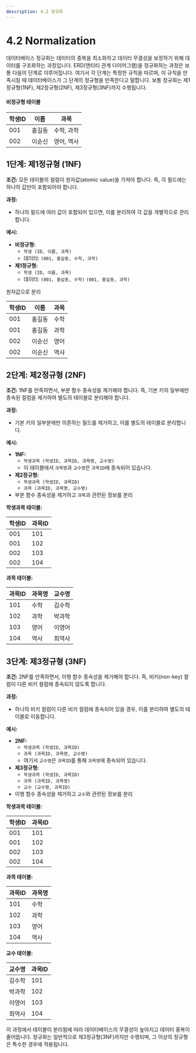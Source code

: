```yaml
---
description: 4.2 정규화
---
```


# 4.2 Normalization

데이터베이스 정규화는 데이터의 중복을 최소화하고 데이터 무결성을 보장하기 위해 데이터를 구조화하는 과정입니다. ERD(엔티티 관계 다이어그램)을 정규화하는 과정은 보통 다음의 단계로 이루어집니다. 여기서 각 단계는 특정한 규칙을 따르며, 이 규칙을 만족시킬 때 데이터베이스가 그 단계의 정규형을 만족한다고 말합니다. 보통 정규화는 제1정규형(1NF), 제2정규형(2NF), 제3정규형(3NF)까지 수행됩니다.

#### 비정규형 테이블

| 학생ID | 이름  | 과목     |
| ---- | --- | ------ |
| 001  | 홍길동 | 수학, 과학 |
| 002  | 이순신 | 영어, 역사 |



## 1단계: 제1정규형 (1NF)

**조건:** 모든 테이블의 컬럼이 원자값(atomic value)을 가져야 합니다. 즉, 각 필드에는 하나의 값만이 포함되어야 합니다.

**과정:**

* 하나의 필드에 여러 값이 포함되어 있으면, 이를 분리하여 각 값을 개별적으로 관리합니다.

**예시:**

* **비정규형:**
  * `학생 (ID, 이름, 과목)`
  * 데이터: `(001, 홍길동, 수학, 과학)`
* **제1정규형:**
  * `학생 (ID, 이름, 과목)`
  * 데이터: `(001, 홍길동, 수학)` `(001, 홍길동, 과학)`

원자값으로 분리

| 학생ID | 이름  | 과목 |
| ---- | --- | -- |
| 001  | 홍길동 | 수학 |
| 001  | 홍길동 | 과학 |
| 002  | 이순신 | 영어 |
| 002  | 이순신 | 역사 |



## 2단계: 제2정규형 (2NF)

**조건:** 1NF를 만족하면서, 부분 함수 종속성을 제거해야 합니다. 즉, 기본 키의 일부에만 종속된 컬럼을 제거하여 별도의 테이블로 분리해야 합니다.

**과정:**

* 기본 키의 일부분에만 의존하는 필드를 제거하고, 이를 별도의 테이블로 분리합니다.

**예시:**

* **1NF:**
  * `학생과목 (학생ID, 과목ID, 과목명, 교수명)`
  * 이 테이블에서 `과목명`과 `교수명`은 `과목ID`에 종속되어 있습니다.
* **제2정규형:**
  * `학생과목 (학생ID, 과목ID)`
  * `과목 (과목ID, 과목명, 교수명)`
* 부분 함수 종속성을 제거하고 `과목`과 관련된 정보를 분리

**학생과목 테이블:**

| 학생ID | 과목ID |
| ---- | ---- |
| 001  | 101  |
| 001  | 102  |
| 002  | 103  |
| 002  | 104  |

**과목 테이블:**

| 과목ID | 과목명 | 교수명 |
| ---- | --- | --- |
| 101  | 수학  | 김수학 |
| 102  | 과학  | 박과학 |
| 103  | 영어  | 이영어 |
| 104  | 역사  | 최역사 |





## 3단계: 제3정규형 (3NF)

**조건:** 2NF를 만족하면서, 이행 함수 종속성을 제거해야 합니다. 즉, 비키(non-key) 컬럼이 다른 비키 컬럼에 종속되지 않도록 합니다.

**과정:**

* 하나의 비키 컬럼이 다른 비키 컬럼에 종속되어 있을 경우, 이를 분리하여 별도의 테이블로 이동합니다.

**예시:**

* **2NF:**
  * `학생과목 (학생ID, 과목ID)`
  * `과목 (과목ID, 과목명, 교수명)`
  * 여기서 `교수명`은 `과목ID`를 통해 `과목명`에 종속되어 있습니다.
* **제3정규형:**
  * `학생과목 (학생ID, 과목ID)`
  * `과목 (과목ID, 과목명)`
  * `교수 (교수명, 과목ID)`
* 이행 함수 종속성을 제거하고 `교수`와 관련된 정보를 분리

**학생과목 테이블:**

| 학생ID | 과목ID |
| ---- | ---- |
| 001  | 101  |
| 001  | 102  |
| 002  | 103  |
| 002  | 104  |

**과목 테이블:**

| 과목ID | 과목명 |
| ---- | --- |
| 101  | 수학  |
| 102  | 과학  |
| 103  | 영어  |
| 104  | 역사  |

**교수 테이블:**

| 교수명 | 과목ID |
| --- | ---- |
| 김수학 | 101  |
| 박과학 | 102  |
| 이영어 | 103  |
| 최역사 | 104  |



이 과정에서 테이블이 분리됨에 따라 데이터베이스의 무결성이 높아지고 데이터 중복이 줄어듭니다. 정규화는 일반적으로 제3정규형(3NF)까지만 수행되며, 그 이상의 정규형은 특수한 경우에 적용됩니다.
